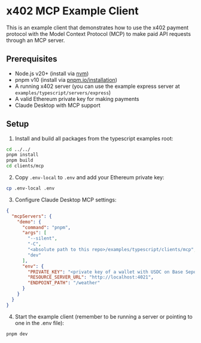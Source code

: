# x402 MCP Example Client

This is an example client that demonstrates how to use the x402 payment protocol with the Model Context Protocol (MCP) to make paid API requests through an MCP server.

## Prerequisites

- Node.js v20+ (install via [nvm](https://github.com/nvm-sh/nvm))
- pnpm v10 (install via [pnpm.io/installation](https://pnpm.io/installation))
- A running x402 server (you can use the example express server at `examples/typescript/servers/express`)
- A valid Ethereum private key for making payments
- Claude Desktop with MCP support

## Setup

1. Install and build all packages from the typescript examples root:

```bash
cd ../../
pnpm install
pnpm build
cd clients/mcp
```

2. Copy `.env-local` to `.env` and add your Ethereum private key:

```bash
cp .env-local .env
```

3. Configure Claude Desktop MCP settings:

```json
{
  "mcpServers": {
    "demo": {
      "command": "pnpm",
      "args": [
        "--silent",
        "-C",
        "<absolute path to this repo>/examples/typescript/clients/mcp",
        "dev"
      ],
      "env": {
        "PRIVATE_KEY": "<private key of a wallet with USDC on Base Sepolia>",
        "RESOURCE_SERVER_URL": "http://localhost:4021",
        "ENDPOINT_PATH": "/weather"
      }
    }
  }
}
```

4. Start the example client (remember to be running a server or pointing to one in the .env file):

```bash
pnpm dev
```
